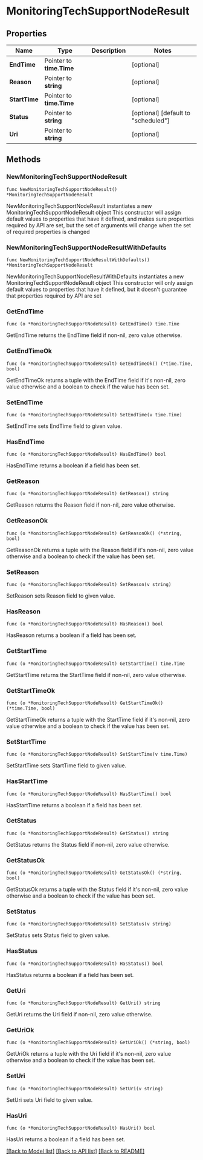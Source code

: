 # MonitoringTechSupportNodeResult

## Properties

Name | Type | Description | Notes
------------ | ------------- | ------------- | -------------
**EndTime** | Pointer to **time.Time** |  | [optional] 
**Reason** | Pointer to **string** |  | [optional] 
**StartTime** | Pointer to **time.Time** |  | [optional] 
**Status** | Pointer to **string** |  | [optional] [default to "scheduled"]
**Uri** | Pointer to **string** |  | [optional] 

## Methods

### NewMonitoringTechSupportNodeResult

`func NewMonitoringTechSupportNodeResult() *MonitoringTechSupportNodeResult`

NewMonitoringTechSupportNodeResult instantiates a new MonitoringTechSupportNodeResult object
This constructor will assign default values to properties that have it defined,
and makes sure properties required by API are set, but the set of arguments
will change when the set of required properties is changed

### NewMonitoringTechSupportNodeResultWithDefaults

`func NewMonitoringTechSupportNodeResultWithDefaults() *MonitoringTechSupportNodeResult`

NewMonitoringTechSupportNodeResultWithDefaults instantiates a new MonitoringTechSupportNodeResult object
This constructor will only assign default values to properties that have it defined,
but it doesn't guarantee that properties required by API are set

### GetEndTime

`func (o *MonitoringTechSupportNodeResult) GetEndTime() time.Time`

GetEndTime returns the EndTime field if non-nil, zero value otherwise.

### GetEndTimeOk

`func (o *MonitoringTechSupportNodeResult) GetEndTimeOk() (*time.Time, bool)`

GetEndTimeOk returns a tuple with the EndTime field if it's non-nil, zero value otherwise
and a boolean to check if the value has been set.

### SetEndTime

`func (o *MonitoringTechSupportNodeResult) SetEndTime(v time.Time)`

SetEndTime sets EndTime field to given value.

### HasEndTime

`func (o *MonitoringTechSupportNodeResult) HasEndTime() bool`

HasEndTime returns a boolean if a field has been set.

### GetReason

`func (o *MonitoringTechSupportNodeResult) GetReason() string`

GetReason returns the Reason field if non-nil, zero value otherwise.

### GetReasonOk

`func (o *MonitoringTechSupportNodeResult) GetReasonOk() (*string, bool)`

GetReasonOk returns a tuple with the Reason field if it's non-nil, zero value otherwise
and a boolean to check if the value has been set.

### SetReason

`func (o *MonitoringTechSupportNodeResult) SetReason(v string)`

SetReason sets Reason field to given value.

### HasReason

`func (o *MonitoringTechSupportNodeResult) HasReason() bool`

HasReason returns a boolean if a field has been set.

### GetStartTime

`func (o *MonitoringTechSupportNodeResult) GetStartTime() time.Time`

GetStartTime returns the StartTime field if non-nil, zero value otherwise.

### GetStartTimeOk

`func (o *MonitoringTechSupportNodeResult) GetStartTimeOk() (*time.Time, bool)`

GetStartTimeOk returns a tuple with the StartTime field if it's non-nil, zero value otherwise
and a boolean to check if the value has been set.

### SetStartTime

`func (o *MonitoringTechSupportNodeResult) SetStartTime(v time.Time)`

SetStartTime sets StartTime field to given value.

### HasStartTime

`func (o *MonitoringTechSupportNodeResult) HasStartTime() bool`

HasStartTime returns a boolean if a field has been set.

### GetStatus

`func (o *MonitoringTechSupportNodeResult) GetStatus() string`

GetStatus returns the Status field if non-nil, zero value otherwise.

### GetStatusOk

`func (o *MonitoringTechSupportNodeResult) GetStatusOk() (*string, bool)`

GetStatusOk returns a tuple with the Status field if it's non-nil, zero value otherwise
and a boolean to check if the value has been set.

### SetStatus

`func (o *MonitoringTechSupportNodeResult) SetStatus(v string)`

SetStatus sets Status field to given value.

### HasStatus

`func (o *MonitoringTechSupportNodeResult) HasStatus() bool`

HasStatus returns a boolean if a field has been set.

### GetUri

`func (o *MonitoringTechSupportNodeResult) GetUri() string`

GetUri returns the Uri field if non-nil, zero value otherwise.

### GetUriOk

`func (o *MonitoringTechSupportNodeResult) GetUriOk() (*string, bool)`

GetUriOk returns a tuple with the Uri field if it's non-nil, zero value otherwise
and a boolean to check if the value has been set.

### SetUri

`func (o *MonitoringTechSupportNodeResult) SetUri(v string)`

SetUri sets Uri field to given value.

### HasUri

`func (o *MonitoringTechSupportNodeResult) HasUri() bool`

HasUri returns a boolean if a field has been set.


[[Back to Model list]](../README.md#documentation-for-models) [[Back to API list]](../README.md#documentation-for-api-endpoints) [[Back to README]](../README.md)



